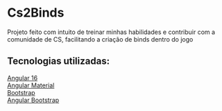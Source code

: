 # Cs2Binds

Projeto feito com intuito de treinar minhas habilidades e contribuir com a comunidade de CS, facilitando a criação de binds dentro do jogo

## Tecnologias utilizadas:

[Angular 16](https://github.com/angular/angular-cli)</br>
[Angular Material](https://material.angular.io/)</br>
[Bootstrap](https://getbootstrap.com/)</br>
[Angular Bootstrap](https://ng-bootstrap.github.io/#/home)

